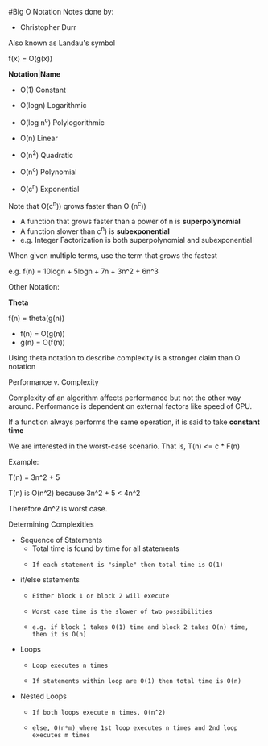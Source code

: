 #Big O Notation
Notes done by: 
* Christopher Durr

Also known as Landau's symbol

f(x) = O(g(x))

**Notation**|**Name**

* O(1)		   Constant

* O(logn)		Logarithmic

* O(log n<sup>c</sup>)	Polylogorithmic

* O(n)		   Linear

* O(n<sup>2</sup>)		   Quadratic

* O(n<sup>c</sup>)		   Polynomial

* O(c<sup>n</sup>)		   Exponential


Note that O(c<sup>n</sup>)) grows faster than O (n<sup>c</sup>))

* A function that grows faster than a power of n is **superpolynomial**
* A function slower than c<sup>n</sup>) is **subexponential**
* e.g. Integer Factorization is both superpolynomial and subexponential

When given multiple terms, use the term that grows the fastest

e.g. f(n) = 10logn + 5logn + 7n + 3n^2 + 6n^3

Other Notation:

**Theta** 

f(n) = theta(g(n))
* f(n) = O(g(n))
* g(n) = O(f(n))

Using theta notation to describe complexity is a stronger claim than O notation

Performance v. Complexity

Complexity of an algorithm affects performance but not the other way around. 
Performance is dependent on external factors like speed of CPU. 

If a function always performs the same operation, it is said to take **constant time**

We are interested in the worst-case scenario. That is, T(n) <= c * F(n)

Example:

T(n) = 3n^2 + 5

T(n) is O(n^2) because 3n^2 + 5 < 4n^2

Therefore 4n^2 is worst case. 



Determining Complexities 
* Sequence of Statements
    *    Total time is found by time for all statements
    *     If each statement is "simple" then total time is O(1)
* if/else statements
    *     Either block 1 or block 2 will execute
    *     Worst case time is the slower of two possibilities
    *     e.g. if block 1 takes O(1) time and block 2 takes O(n) time, then it is O(n)
* Loops
    *     Loop executes n times
    *     If statements within loop are O(1) then total time is O(n)
* Nested Loops
    *     If both loops execute n times, O(n^2)
    *     else, O(n*m) where 1st loop executes n times and 2nd loop executes m times



